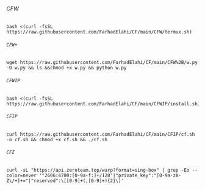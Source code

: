 ###### CFW
```
bash <(curl -fsSL https://raw.githubusercontent.com/FarhadElahi/CF/main/CFW/termux.sh)
```
###### `CFW+`
```
wget https://raw.githubusercontent.com/FarhadElahi/CF/main/CFW%2B/w.py -O w.py && ls &&chmod +x w.py && python w.py
```
###### `CFWIP`
```
bash <(curl -fsSL https://raw.githubusercontent.com/FarhadElahi/CF/main/CFWIP/install.sh)
```
###### `CFIP`
```
curl https://raw.githubusercontent.com/FarhadElahi/CF/main/CFIP/cf.sh -o cf.sh && chmod +x cf.sh && ./cf.sh
```
###### `CFZ`
```
curl -sL "https://api.zeroteam.top/warp?format=sing-box" | grep -Eo --color=never '"2606:4700:[0-9a-f:]+/128"|"private_key":"[0-9a-zA-Z\/+]+="|"reserved":\[[0-9]+(,[0-9]+){2}\]'
```
